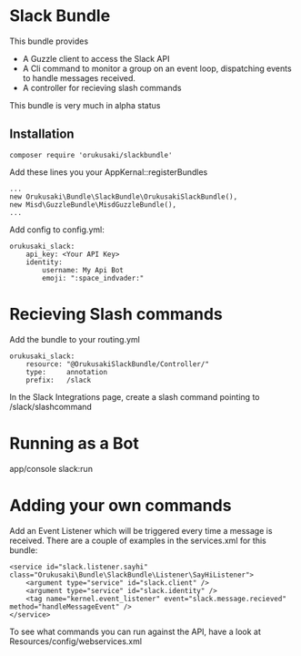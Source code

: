 Slack Bundle
=================

This bundle provides

 - A Guzzle client to access the Slack API
 - A Cli command to monitor a group on an event loop, dispatching events to handle messages received.
 - A controller for recieving slash commands

This bundle is very much in alpha status

Installation
-------

    composer require 'orukusaki/slackbundle'

Add these lines you your AppKernal::registerBundles

    ...
    new Orukusaki\Bundle\SlackBundle\OrukusakiSlackBundle(),
    new Misd\GuzzleBundle\MisdGuzzleBundle(),
    ...

Add config to config.yml:

    orukusaki_slack:
        api_key: <Your API Key>
        identity:
            username: My Api Bot
            emoji: ":space_indvader:"

Recieving Slash commands
=======
Add the bundle to your routing.yml

    orukusaki_slack:
        resource: "@OrukusakiSlackBundle/Controller/"
        type:     annotation
        prefix:   /slack

In the Slack Integrations page, create a slash command pointing to <domain>/slack/slashcommand

Running as a Bot
=======
  app/console slack:run <group-name>

Adding your own commands
=======
Add an Event Listener which will be triggered every time a message is received.  There are a couple of examples in the services.xml for this bundle:

    <service id="slack.listener.sayhi" class="Orukusaki\Bundle\SlackBundle\Listener\SayHiListener">
        <argument type="service" id="slack.client" />
        <argument type="service" id="slack.identity" />
        <tag name="kernel.event_listener" event="slack.message.recieved" method="handleMessageEvent" />
    </service>

To see what commands you can run against the API, have a look at Resources/config/webservices.xml